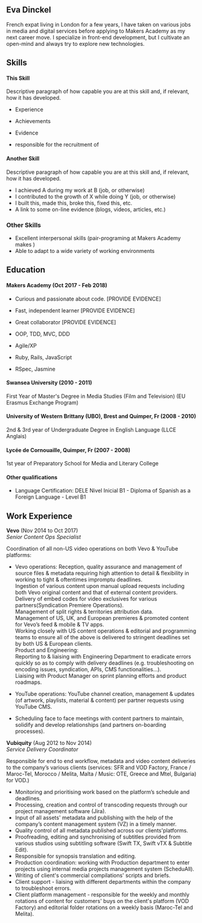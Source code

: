 ## Eva Dinckel

French expat living in London for a few years, I have taken on various jobs in media and digital services before applying to Makers Academy as my next career move. I specialize in front-end development, but I cultivate an open-mind and always try to explore new technologies.


## Skills

#### This Skill

Descriptive paragraph of how capable you are at this skill and, if relevant, how it has developed.

- Experience
- Achievements
- Evidence


 - responsible for the recruitment of

#### Another Skill

Descriptive paragraph of how capable you are at this skill and, if relevant, how it has developed.

- I achieved A during my work at B (job, or otherwise)
- I contributed to the growth of X while doing Y (job, or otherwise)
- I built this, made this, broke this, fixed this, etc.
- A link to some on-line evidence (blogs, videos, articles, etc.)

### Other Skills

- Excellent interpersonal skills (pair-programing at Makers Academy makes )
- Able to adapt to a wide variety of working environments


## Education

#### Makers Academy (Oct 2017 - Feb 2018)

- Curious and passionate about code. [PROVIDE EVIDENCE]
- Fast, independent learner [PROVIDE EVIDENCE]
- Great collaborator [PROVIDE EVIDENCE]

- OOP, TDD, MVC, DDD
- Agile/XP
- Ruby, Rails, JavaScript
- RSpec, Jasmine


#### Swansea University (2010 - 2011)
First Year of Master's Degree in Media Studies (Film and Television)
(EU Erasmus Exchange Program)

#### University of Western Brittany (UBO), Brest and Quimper, Fr (2008 - 2010)
2nd & 3rd year of Undergraduate Degree in English Language (LLCE Anglais)

#### Lycée de Cornouaille, Quimper, Fr (2007 - 2008)
1st year of Preparatory School for Media and Literary College



#### Other qualifications

- Language Certification: DELE Nivel Inicial B1 - Diploma of Spanish as a Foreign Language - Level B1


## Work Experience

**Vevo** (Nov 2014 to Oct 2017)    
*Senior Content Ops Specialist*  

Coordination of all non-US video operations on both Vevo & YouTube
platforms:

- Vevo operations:
Reception, quality assurance and management of source files &
metadata requiring high attention to detail & flexibility in working to tight & oftentimes impromptu deadlines.<br>
Ingestion of various content upon manual upload requests including both Vevo original content and that of external content providers.<br>
Delivery of embed codes for video exclusives for various partners(Syndication Premiere Operations).<br>
Management of split rights & territories attribution data.<br>
Management of US, UK, and European premieres & promoted
content for Vevo’s feed & mobile & TV apps.<br>
Working closely with US content operations & editorial and
programming teams to ensure all of the above is delivered to
stringent deadlines set by both US & European clients.<br>
Product and Engineering:<br>
Reporting to & liaising with Engineering Department to eradicate errors quickly so as to comply with delivery deadlines (e.g. troubleshooting on encoding issues, syndication, APIs, CMS functionalities...).<br>
Liaising with Product Manager on sprint planning efforts and product roadmaps.<br>

- YouTube operations:
YouTube channel creation, management & updates (of artwork,
playlists, material & content) per partner requests using YouTube CMS.


- Scheduling face to face meetings with content partners to maintain, solidify and develop relationships (and partners on-boarding processes).<br>


**Vubiquity** (Aug 2012 to Nov 2014)   
*Service Delivery Coordinator*  

Responsible for end to end workflow, metadata and video content
deliveries to the company’s various clients (services: SFR and VOD
Factory, France / Maroc-Tel, Morocco / Melita, Malta / Music: OTE,
Greece and Mtel, Bulgaria) for VOD.)

- Monitoring and prioritising work based on the platform’s schedule and
deadlines.
- Processing, creation and control of transcoding requests through our
project management software (Jira).
- Input of all assets'​ metadata and publishing with the help of the
company’s content management system (VZ) in a timely manner.
- Quality control of all metadata published across our clients'​ platforms.
- Proofreading, editing and synchronising of subtitles provided from
various studios using subtitling software (Swift TX, Swift vTX & Subtitle
Edit).
- Responsible for synopsis translation and editing.
- Production coordination: working with Production department to enter
projects using internal media projects management system (ScheduAll).
- Writing of client's commercial compilations'​ scripts and briefs.
- Client support - liaising with different departments within the company
to troubleshoot errors.
- Client platform management - responsible for the weekly and monthly
rotations of content for customers'​ buys on the client's platform (VOD
Factory) and editorial folder rotations on a weekly basis (Maroc-Tel and
Melita).
